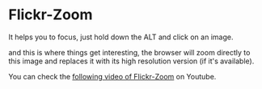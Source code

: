 Flickr-Zoom
===========

It helps you to focus, just hold down the ALT and click on an image.

and this is where things get interesting, the browser will zoom directly to this image and replaces it with its high resolution version (if it's available).

You can check the [following video of Flickr-Zoom](http://www.youtube.com/watch?v=vGSBF2OwHg0) on Youtube.